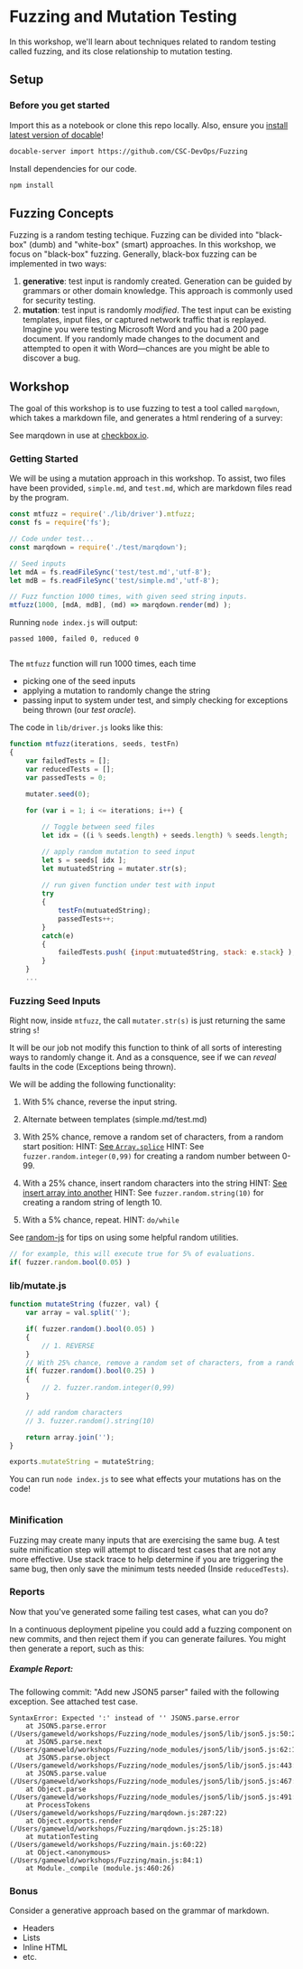 # Fuzzing and Mutation Testing

In this workshop, we'll learn about techniques related to random testing called fuzzing, and its close relationship to mutation testing.

## Setup

### Before you get started

Import this as a notebook or clone this repo locally. Also, ensure you [install latest version of docable](https://github.com/ottomatica/docable-notebooks/blob/master/docs/install.md)!

```bash
docable-server import https://github.com/CSC-DevOps/Fuzzing
```

Install dependencies for our code.

```bash | {type: 'command', failed_when: 'exitCode!=0'}
npm install
```


## Fuzzing Concepts

Fuzzing is a random testing techique. Fuzzing can be divided into "black-box" (dumb) and "white-box" (smart) approaches. In this workshop, we focus on "black-box" fuzzing. Generally, black-box fuzzing can be implemented in two ways:

1. **generative**: test input is randomly created. Generation can be guided by grammars or other domain knowledge. This approach is commonly used for security testing.
2. **mutation**: test input is randomly *modified*. The test input can be existing templates, input files, or captured network traffic that is replayed. Imagine you were testing Microsoft Word and you had a 200 page document. If you randomly made changes to the document and attempted to open it with Word&mdash;chances are you might be able to discover a bug.

## Workshop

The goal of this workshop is to use fuzzing to test a tool called `marqdown`, which takes a markdown file, and generates a html rendering of a survey:

See marqdown in use at [checkbox.io](http://checkbox.io/researchers.html).

### Getting Started

We will be using a mutation approach in this workshop. To assist, two files have been provided, `simple.md`, and `test.md`, which are markdown files read by the program.

```js
const mtfuzz = require('./lib/driver').mtfuzz;
const fs = require('fs');

// Code under test...
const marqdown = require('./test/marqdown');

// Seed inputs
let mdA = fs.readFileSync('test/test.md','utf-8');
let mdB = fs.readFileSync('test/simple.md','utf-8');

// Fuzz function 1000 times, with given seed string inputs.
mtfuzz(1000, [mdA, mdB], (md) => marqdown.render(md) );
```

Running `node index.js` will output:

    passed 1000, failed 0, reduced 0

```| {type: 'terminal'}
```

The `mtfuzz` function will run 1000 times, each time

* picking one of the seed inputs
* applying a mutation to randomly change the string
* passing input to system under test, and simply checking for exceptions being thrown (our *test oracle*).

The code in `lib/driver.js` looks like this:

```javascript
function mtfuzz(iterations, seeds, testFn)
{    
    var failedTests = [];
    var reducedTests = [];
    var passedTests = 0;

    mutater.seed(0);
    
    for (var i = 1; i <= iterations; i++) {

        // Toggle between seed files
        let idx = ((i % seeds.length) + seeds.length) % seeds.length;

        // apply random mutation to seed input
        let s = seeds[ idx ];
        let mutuatedString = mutater.str(s);
        
        // run given function under test with input
        try
        {
            testFn(mutuatedString);
            passedTests++;
        }
        catch(e)
        {
            failedTests.push( {input:mutuatedString, stack: e.stack} );
        }
    }
    ...
```

### Fuzzing Seed Inputs

Right now, inside `mtfuzz`, the call `mutater.str(s)` is just returning the same string `s`!

It will be our job not modify this function to think of all sorts of interesting ways to randomly change it. And as a consquence, see if we can *reveal* faults in the code (Exceptions being thrown).

We will be adding the following functionality:

1. With 5% chance, reverse the input string.

2. Alternate between templates (simple.md/test.md)

3. With 25% chance, remove a random set of characters, from a random start position:
  HINT: [See `Array.splice`](https://developer.mozilla.org/en-US/docs/Web/JavaScript/Reference/Global_Objects/Array/splice)
  HINT: See `fuzzer.random.integer(0,99)` for creating a random number between 0-99.

4. With a 25% chance, insert random characters into the string
  HINT: [See insert array into another](http://stackoverflow.com/questions/7032550/javascript-insert-an-array-inside-another-array)
  HINT: See `fuzzer.random.string(10)` for creating a random string of length 10.

5. With a 5% chance, repeat. HINT: `do/while`

See [random-js](https://www.npmjs.com/package/random-js) for tips on using some helpful random utilities.
```javascript
// for example, this will execute true for 5% of evaluations.
if( fuzzer.random.bool(0.05) )
```

### lib/mutate.js

```js | {type: 'file', path: 'lib/mutate.js'}
function mutateString (fuzzer, val) {
    var array = val.split('');

    if( fuzzer.random().bool(0.05) )
    {
        // 1. REVERSE
    }
    // With 25% chance, remove a random set of characters, from a random start position
    if( fuzzer.random().bool(0.25) )
    {
        // 2. fuzzer.random.integer(0,99)
    }

    // add random characters
    // 3. fuzzer.random().string(10)

    return array.join('');
}

exports.mutateString = mutateString;
```

You can run `node index.js` to see what effects your mutations has on the code!

```| {type: 'terminal'}
```

### Minification

Fuzzing may create many inputs that are exercising the same bug.  A test suite minification step will attempt to discard test cases that are not any more effective.  Use stack trace to help determine if you are triggering the same bug, then only save the minimum tests needed (Inside `reducedTests`).

### Reports

Now that you've generated some failing test cases, what can you do?

In a continuous deployment pipeline you could add a fuzzing component on new commits, and then reject them if you can generate failures. You might then generate a report, such as this:

##### Example Report: 

The following commit: "Add new JSON5 parser" failed with the following exception. See attached test case.
```
SyntaxError: Expected ':' instead of '' JSON5.parse.error
    at JSON5.parse.error (/Users/gameweld/workshops/Fuzzing/node_modules/json5/lib/json5.js:50:25)
    at JSON5.parse.next (/Users/gameweld/workshops/Fuzzing/node_modules/json5/lib/json5.js:62:17)
    at JSON5.parse.object (/Users/gameweld/workshops/Fuzzing/node_modules/json5/lib/json5.js:443:21)
    at JSON5.parse.value (/Users/gameweld/workshops/Fuzzing/node_modules/json5/lib/json5.js:467:20)
    at Object.parse (/Users/gameweld/workshops/Fuzzing/node_modules/json5/lib/json5.js:491:18)
    at ProcessTokens (/Users/gameweld/workshops/Fuzzing/marqdown.js:287:22)
    at Object.exports.render (/Users/gameweld/workshops/Fuzzing/marqdown.js:25:18)
    at mutationTesting (/Users/gameweld/workshops/Fuzzing/main.js:60:22)
    at Object.<anonymous> (/Users/gameweld/workshops/Fuzzing/main.js:84:1)
    at Module._compile (module.js:460:26)
```

### Bonus

Consider a generative approach based on the grammar of markdown.

* Headers
* Lists
* Inline HTML
* etc.

